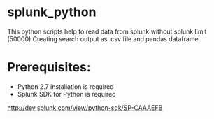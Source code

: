 # splunk_python
This python scripts help to read data from splunk without splunk limit (50000)
Creating search output as .csv file and pandas dataframe

# Prerequisites:
- Python 2.7 installation is required
- Splunk SDK for Python is required

http://dev.splunk.com/view/python-sdk/SP-CAAAEFB
